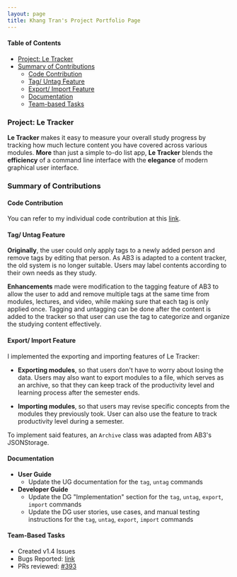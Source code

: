 ```yaml
---
layout: page
title: Khang Tran's Project Portfolio Page
---
```


#### Table of Contents
- [Project: Le Tracker](#project-le-tracker)
- [Summary of Contributions](#summary-of-contributions)
  - [Code Contribution](#code-contribution)
  - [Tag/ Untag Feature](#tag-untag-feature)
  - [Export/ Import Feature](#export-import-feature)
  - [Documentation](#documentation)
  - [Team-based Tasks](#team-based-tasks)

### Project: Le Tracker

**Le Tracker** makes it easy to measure your overall study progress by tracking how much lecture content you have covered across various modules. **More** than just a simple to-do list app, **Le Tracker** blends the **efficiency** of a command line interface with the **elegance** of modern graphical user interface.

### Summary of Contributions

#### Code Contribution
You can refer to my individual code contribution at this [link](https://nus-cs2103-ay2223s2.github.io/tp-dashboard/?search=lennoxtr&breakdown=true).

#### Tag/ Untag Feature

**Originally**, the user could only apply tags to a newly added person and remove tags by editing that person. As AB3 is adapted to a content tracker, the old system is no longer suitable. Users may label contents according to their own needs as they study.

**Enhancements** made were modification to the tagging feature of AB3 to allow the user to add and remove multiple tags at the same time from modules, lectures, and video, while making sure that each tag is only applied once. Tagging and untagging can be done after the content is added to the tracker so that user can use the tag to categorize and organize the studying content effectively.

#### Export/ Import Feature

I implemented the exporting and importing features of Le Tracker:

- **Exporting modules**, so that users don't have to worry about losing the data. Users may also want to export modules to a file, which serves as an archive, so that they can keep track of the productivity level and learning process after the semester ends.

- **Importing modules**, so that users may revise specific concepts from the modules they previously took. User can also use the feature to track productivity level during a semester.

To implement said features, an `Archive` class was adapted from AB3's JSONStorage.

#### Documentation

- **User Guide**
  - Update the UG documentation for the `tag`, `untag` commands
- **Developer Guide**
  - Update the DG "Implementation" section for the `tag`, `untag`, `export`, `import` commands
  - Update the DG user stories, use cases, and manual testing instructions for the `tag`, `untag`, `export`, `import` commands

#### Team-Based Tasks

- Created v1.4 Issues
- Bugs Reported: [link](https://github.com/AY2223S2-CS2103-F10-2/tp/issues?q=is%3Aissue+author%3Alennoxtr+label%3Atype.Bug+)
- PRs reviewed: [#393](https://github.com/AY2223S2-CS2103-F10-2/tp/pull/393)
